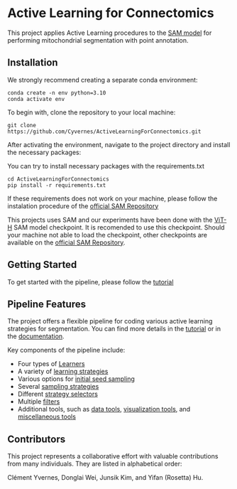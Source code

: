 # Active Learning for Connectomics

This project applies Active Learning procedures to the [SAM model](https://github.com/facebookresearch/segment-anything) for performing mitochondrial segmentation with point annotation.

## Installation


We strongly recommend creating a separate conda environment:

```
conda create -n env python=3.10
conda activate env
```

To begin with, clone the repository to your local machine:

```
git clone https://github.com/Cyvernes/ActiveLearningForConnectomics.git
```

After activating the environment, navigate to the project directory and install the necessary packages:

You can try to install necessary packages with the requirements.txt

```
cd ActiveLearningForConnectomics
pip install -r requirements.txt
```
If these requirements does not work on your machine, please follow the instalation procedure of the [official SAM Repository](https://github.com/facebookresearch/segment-anything#installation)

This projects uses SAM and our experiments have been done with the [ViT-H](https://dl.fbaipublicfiles.com/segment_anything/sam_vit_h_4b8939.pth) SAM model checkpoint. It is recomended to use this checkpoint. Should your machine not able to load the checkpoint, other checkpoints are available on the [official SAM Repository](https://github.com/facebookresearch/segment-anything#installation).

## Getting Started

To get started with the pipeline, please follow the [tutorial](https://github.com/Cyvernes/ActiveLearningForConnectomics/blob/main/TUTORIAL.md)


## Pipeline Features

The project offers a flexible pipeline for coding various active learning strategies for segmentation. You can find more details in the [tutorial](https://github.com/Cyvernes/ActiveLearningForConnectomics/blob/main/TUTORIAL.md) or in the [documentation](https://cyvernes.github.io/AL_Docs/index.html#welcome-to-active-learning-for-connectomics-s-documentation).

Key components of the pipeline include:

- Four types of [Learners](https://cyvernes.github.io/AL_Docs/Learners.html#module-Learners)
- A variety of [learning strategies](https://cyvernes.github.io/AL_Docs/learning_strategies.html#module-learning_strategies)
- Various options for [initial seed sampling](https://cyvernes.github.io/AL_Docs/first_seeds_selector.html#module-first_seeds_selector)
- Several [sampling strategies](https://cyvernes.github.io/AL_Docs/next_seeds_strategies.html#module-next_seeds_strategies)
- Different [strategy selectors](https://cyvernes.github.io/AL_Docs/strategy_selectors.html#module-strategy_selectors)
- Multiple [filters](https://cyvernes.github.io/AL_Docs/filters.html#module-filters)
- Additional tools, such as [data tools](https://cyvernes.github.io/AL_Docs/data_tools.html#module-data_tools), [visualization tools](https://cyvernes.github.io/AL_Docs/plot_tools.html#module-plot_tools), and [miscellaneous tools](https://cyvernes.github.io/AL_Docs/tools.html#module-tools)

## Contributors

This project represents a collaborative effort with valuable contributions from many individuals. They are listed in alphabetical order:

Clément Yvernes, Donglai Wei, Junsik Kim, and Yifan (Rosetta) Hu.
